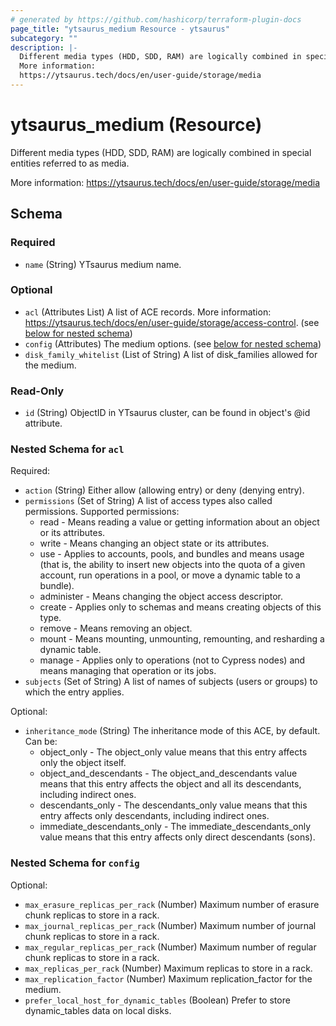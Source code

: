 ```yaml
---
# generated by https://github.com/hashicorp/terraform-plugin-docs
page_title: "ytsaurus_medium Resource - ytsaurus"
subcategory: ""
description: |-
  Different media types (HDD, SDD, RAM) are logically combined in special entities referred to as media.
  More information:
  https://ytsaurus.tech/docs/en/user-guide/storage/media
---
```


# ytsaurus_medium (Resource)

Different media types (HDD, SDD, RAM) are logically combined in special entities referred to as media.

More information:
https://ytsaurus.tech/docs/en/user-guide/storage/media



<!-- schema generated by tfplugindocs -->
## Schema

### Required

- `name` (String) YTsaurus medium name.

### Optional

- `acl` (Attributes List) A list of ACE records. More information: https://ytsaurus.tech/docs/en/user-guide/storage/access-control. (see [below for nested schema](#nestedatt--acl))
- `config` (Attributes) The medium options. (see [below for nested schema](#nestedatt--config))
- `disk_family_whitelist` (List of String) A list of disk_families allowed for the medium.

### Read-Only

- `id` (String) ObjectID in YTsaurus cluster, can be found in object's @id attribute.

<a id="nestedatt--acl"></a>
### Nested Schema for `acl`

Required:

- `action` (String) Either allow (allowing entry) or deny (denying entry).
- `permissions` (Set of String) A list of access types also called permissions.
Supported permissions:
  - read - Means reading a value or getting information about an object or its attributes.
  - write - Means changing an object state or its attributes.
  - use - Applies to accounts, pools, and bundles and means usage (that is, the ability to insert new objects into the quota of a given account, run operations in a pool, or move a dynamic table to a bundle).
  - administer - Means changing the object access descriptor.
  - create - Applies only to schemas and means creating objects of this type.
  - remove - Means removing an object.
  - mount - Means mounting, unmounting, remounting, and resharding a dynamic table.
  - manage - Applies only to operations (not to Cypress nodes) and means managing that operation or its jobs.
- `subjects` (Set of String) A list of names of subjects (users or groups) to which the entry applies.

Optional:

- `inheritance_mode` (String) The inheritance mode of this ACE, by default.
Can be:
  - object_only - The object_only value means that this entry affects only the object itself.
  - object_and_descendants - The object_and_descendants value means that this entry affects the object and all its descendants, including indirect ones.
  - descendants_only - The descendants_only value means that this entry affects only descendants, including indirect ones. 
  - immediate_descendants_only - The immediate_descendants_only value means that this entry affects only direct descendants (sons).


<a id="nestedatt--config"></a>
### Nested Schema for `config`

Optional:

- `max_erasure_replicas_per_rack` (Number) Maximum number of erasure chunk replicas to store in a rack.
- `max_journal_replicas_per_rack` (Number) Maximum number of journal chunk replicas to store in a rack.
- `max_regular_replicas_per_rack` (Number) Maximum number of regular chunk replicas to store in a rack.
- `max_replicas_per_rack` (Number) Maximum replicas to store in a rack.
- `max_replication_factor` (Number) Maximum replication_factor for the medium.
- `prefer_local_host_for_dynamic_tables` (Boolean) Prefer to store dynamic_tables data on local disks.


